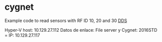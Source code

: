# cygnet

Example code to read sensors with RF ID 10, 20 and 30
[DDS](dtf_001)


Hyper-V host: 10.129.27.112
Datos de enlace:
File server y Cygnet:
2016STD = IP: 10.129.27.117
